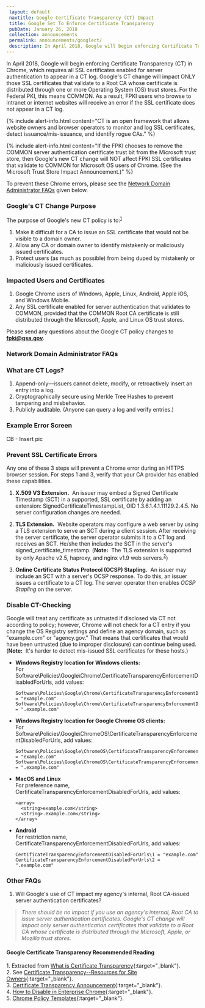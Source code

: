 ```yaml
---
 layout: default
 navtitle: Google Certificate Transparency (CT) Impact
 title: Google Set To Enforce Certificate Transparency
 pubDate: January 26, 2018
 collection: announcements
 permalink: announcements/googlect/
 description: In April 2018, Google will begin enforcing Certificate Transparency (CT) in Chrome, which requires all SSL certificates enabled for server authentication to appear in a CT log. Google's CT change will impact ONLY those SSL certificates that validate to a Root CA whose certificate is distributed through one or more Operating System (OS) trust stores. For the Federal PKI, this means COMMON. As a result, FPKI users who browse to intranet or internet websites will receive an error if the SSL certificate does not appear in a CT log.   
---
```


In April 2018, Google will begin enforcing Certificate Transparency (CT) in Chrome, which requires all SSL certificates enabled for server authentication to appear in a CT log. Google's CT change will impact ONLY those SSL certificates that validate to a Root CA whose certificate is distributed through one or more Operating System (OS) trust stores. For the Federal PKI, this means COMMON. As a result, FPKI users who browse to intranet or internet websites will receive an error if the SSL certificate does not appear in a CT log.

{% include alert-info.html content="CT is an open framework that allows website owners and browser operators to monitor and log SSL certificates, detect issuance/mis-issuance, and identify rogue CAs." %}

{% include alert-info.html content="If the FPKI chooses to remove the COMMON server authentication certificate trust bit from the Microsoft trust store, then Google's new CT change will NOT affect FPKI SSL certificates that validate to COMMON for Microsoft OS users of Chrome. (See the Microsoft Trust Store Impact Announcement.)" %}

To prevent these Chrome errors, please see the [Network Domain Administrator FAQs](#network-domain-administrator-faqs) given below.

### Google's CT Change Purpose
The purpose of Google's new CT policy is to:<sup>[1](#1)</sup>
1. Make it difficult for a CA to issue an SSL certificate that would not be visible to a domain owner.
2. Allow any CA or domain owner to identify mistakenly or maliciously issued certificates.
3. Protect users (as much as possible) from being duped by mistakenly or maliciously issued certificates.

### Impacted Users and Certificates
1. Google Chrome users of Windows, Apple, Linux, Android, Apple iOS, and Windows Mobile.
2. Any SSL certificate enabled for server authentication that validates to COMMON, provided that the COMMON Root CA certificate is still distributed through the Microsoft, Apple, and Linux OS trust stores.

Please send any questions about the Google CT policy changes to **fpki@gsa.gov**.

### Network Domain Administrator FAQs

### What are CT Logs?

1. Append-only&mdash;issuers cannot delete, modify, or retroactively insert an entry into a log. 
2. Cryptographically secure using Merkle Tree Hashes to prevent tampering and misbehavior.
3. Publicly auditable. (Anyone can query a log and verify entries.)

### Example Error Screen

CB - Insert pic

### Prevent SSL Certificate Errors

Any one of these 3 steps will prevent a Chrome error during an HTTPS browser session. For steps 1 and 3, verify that your CA provider has enabled these capabilities.

1. **X.509 V3 Extension.**&nbsp;&nbsp;An issuer may embed a Signed Certificate Timestamp (SCT) in a supported, SSL certificate by adding an extension: SignedCertificateTimestampList, OID 1.3.6.1.4.1.11129.2.4.5. No server configuration changes are needed.

2. **TLS Extension.**&nbsp;&nbsp;Website operators may configure a web server by using a TLS extension to serve an SCT during a client session. After receiving the server certificate, the server operator submits it to a CT log and receives an SCT. He/she then includes the SCT in the server's signed_certificate_timestamp. (**Note:**&nbsp;&nbsp;The TLS extension is supported by only Apache v2.5, haproxy, and nginx v1.9 web servers.<sup>[2](#2)</sup>)

3. **Online Certificate Status Protocol (OCSP) Stapling.**&nbsp;&nbsp;An issuer may include an SCT with a server's OCSP response. To do this, an issuer issues a certificate to a CT log. The server operator then enables _OCSP Stapling_ on the server.

### Disable CT-Checking
Google will treat any certificate as untrusted if disclosed via CT not according to policy; however, Chrome will not check for a CT entry if you change the OS Registry settings and define an agency domain, such as "example.com" or "agency.gov." That means that certificates that would have been untrusted (due to improper disclosure) can continue being used. (**Note:**&nbsp;&nbsp;It's harder to detect mis-issued SSL certificates for these hosts.) 

* **Windows Registry location for Windows clients:**<br>
For Software\Policies\Google\Chrome\CertificateTransparencyEnforcementDisabledForUrls, add values:

   ```
   Software\Policies\Google\Chrome\CertificateTransparencyEnforcementDisabledForUrls\1 = "example.com"
   Software\Policies\Google\Chrome\CertificateTransparencyEnforcementDisabledForUrls\2 = ".example.com"
   ```

* **Windows Registry location for Google Chrome OS clients:**<br>
For Software\Policies\Google\ChromeOS\CertificateTransparencyEnforcementDisabledForUrls, add values:

   ```
   Software\Policies\Google\ChromeOS\CertificateTransparencyEnforcementDisabledForUrls\1 = "example.com"
   Software\Policies\Google\ChromeOS\CertificateTransparencyEnforcementDisabledForUrls\2 = ".example.com"
   ```

* **MacOS and Linux**<br>
For preference name, CertificateTransparencyEnforcementDisabledForUrls, add values:<br>

   ```
   <array>
     <string>example.com</string>
     <string>.example.com</string>
   </array>
   ```

* **Android**<br>
For restriction name, CertificateTransparencyEnforcementDisabledForUrls, add values:<br>

   ```
   CertificateTransparencyEnforcementDisabledForUrls\1 = "example.com"
   CertificateTransparencyEnforcementDisabledForUrls\2 = ".example.com"
   ```

### Other FAQs
1. Will Google's use of CT impact my agency's internal, Root CA-issued server authentication certificates?
> _There should be no impact if you use an agency's internal, Root CA to issue server authentication certificates. Google's CT change will impact only server authentication certificates that validate to a Root CA whose certificate is distributed through the Microsoft, Apple, or Mozilla trust stores._ 

#### Google Certificate Transparency Recommended Reading
<a name="1">1</a>. Extracted from [What is Certificate Transparency](https://www.certificate-transparency.org/){:target="_blank"}.<br>
<a name="2">2</a>. See [Certificate Transparency--Resources for Site Owners](https://sites.google.com/site/certificatetransparency/resources-for-site-owners){:target="_blank"}.<br>
<a name="3">3</a>. [Certificate Transparency Announcement](https://groups.google.com/a/chromium.org/forum/#!topic/ct-policy/78N3SMcqUGw){:target="_blank"}.<br>
<a name="4">4</a>. [How to Disable in Enterprise Chrome](http://www.chromium.org/administrators/policy-list-3#CertificateTransparencyEnforcementDisabledForUrls){:target="_blank"}.<br>
<a name="5">5</a>. [Chrome Policy Templates](https://www.chromium.org/administrators/policy-templates){:target="_blank"}.
